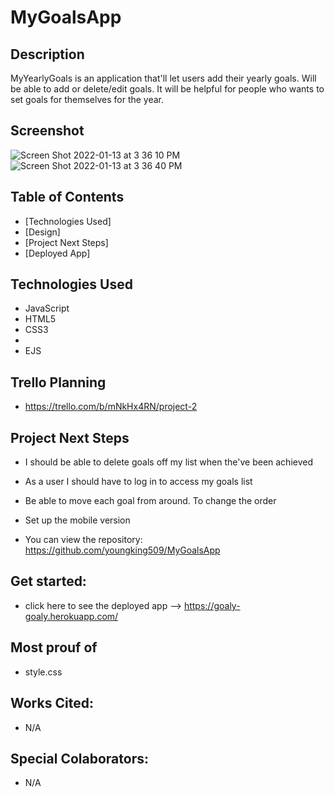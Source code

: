 # MyGoalsApp



## Description
MyYearlyGoals is an application that'll let users add their yearly goals. Will be able to add or delete/edit goals. It will be helpful for people who wants to set goals for themselves for the year.

## Screenshot

![Screen Shot 2022-01-13 at 3 36 10 PM](https://user-images.githubusercontent.com/94661081/149425714-4cb215a8-f9a1-4090-983c-a14e526eb448.png)
![Screen Shot 2022-01-13 at 3 36 40 PM](https://user-images.githubusercontent.com/94661081/149425722-3f4d10ac-7b2f-4954-9cbd-3597d8ab6b21.png)



## Table of Contents
* [Technologies Used]
* [Design]
* [Project Next Steps]
* [Deployed App]


## <a name="technologiesused"></a>Technologies Used
* JavaScript
* HTML5
* CSS3
* 
* EJS



## Trello Planning
* https://trello.com/b/mNkHx4RN/project-2




## <a name="nextsteps"></a>Project Next Steps
* I should be able to delete goals off my list when the've been achieved
* As a user I should have to log in to access my goals list
* Be able to move each goal from around. To change the order
* Set up the mobile version



* You can view the repository:
https://github.com/youngking509/MyGoalsApp


## Get started:
* click here to see the deployed app --> https://goaly-goaly.herokuapp.com/


## Most prouf of
* style.css

## Works Cited:
* N/A

## Special Colaborators:
* N/A
